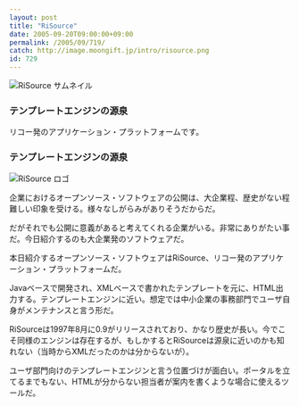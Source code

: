 ```yaml
---
layout: post
title: "RiSource"
date: 2005-09-20T09:00:00+09:00
permalink: /2005/09/719/
catch: http://image.moongift.jp/intro/risource.png
id: 729
---
```

 ![RiSource サムネイル](http://image.moongift.jp/intro/risource.s.png "RiSource サムネイル")
  

### テンプレートエンジンの源泉
  
リコー発のアプリケーション・プラットフォームです。  
<!--more-->  

### テンプレートエンジンの源泉
  

![RiSource ロゴ](http://image.moongift.jp/intro/risource.png "RiSource ロゴ")

  

企業におけるオープンソース・ソフトウェアの公開は、大企業程、歴史がない程難しい印象を受ける。様々なしがらみがありそうだからだ。

  

だがそれでも公開に意義があると考えてくれる企業がいる。非常にありがたい事だ。今日紹介するのも大企業発のソフトウェアだ。

  

本日紹介するオープンソース・ソフトウェアはRiSource、リコー発のアプリケーション・プラットフォームだ。

  

Javaベースで開発され、XMLベースで書かれたテンプレートを元に、HTML出力する。テンプレートエンジンに近い。想定では中小企業の事務部門でユーザ自身がメンテナンスと言う形だ。

  

RiSourceは1997年8月に0.9がリリースされており、かなり歴史が長い。今でこそ同様のエンジンは存在するが、もしかするとRiSourceは源泉に近いのかも知れない（当時からXMLだったのかは分からないが）。

  

ユーザ部門向けのテンプレートエンジンと言う位置づけが面白い。ポータルを立てるまでもない、HTMLが分からない担当者が案内を書くような場合に使えるツールだ。

